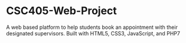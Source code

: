 # CSC405-Web-Project
A web based platform to help students book an appointment with their designated supervisors.
Built with HTML5, CSS3, JavaScript, and PHP7
